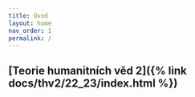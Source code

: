 ```yaml
---
title: Úvod
layout: home
nav_order: 1
permalink: /
---
```

[Teorie humanitních věd 2]({% link docs/thv2/22_23/index.html %})
----

